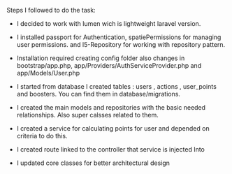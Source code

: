 Steps I followed to do the task:

- I decided to work with lumen wich is lightweight laravel version.
- I installed passport for Authentication, spatiePermissions for managing user permissions.
and l5-Repository for working with repository pattern.
- Installation required creating config folder also changes in bootstrap/app.php, 
app/Providers/AuthServiceProvider.php and app/Models/User.php

- I started from database I created tables : users , actions , user_points
and boosters. You can find them in database/migrations.

- I created the main models and repositories with the basic needed
relationships. Also super calsses related to them.

- I created a service for calculating points for  user and depended on 
criteria to do this.

- I created route linked to the controller that service is injected Into

- I updated core classes for better architectural design